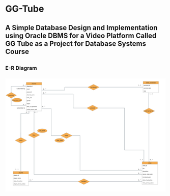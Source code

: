 # GG-Tube
<h2>A Simple Database Design and Implementation using Oracle DBMS for a Video Platform Called GG Tube as a Project for Database Systems Course<h2>
  
<h3>E-R Diagram<h3>
<img src="E-R-Diagram.png" alt="E-R Diagram">
